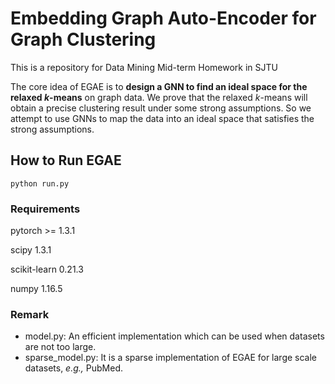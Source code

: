 # Embedding Graph Auto-Encoder for Graph Clustering

This is a repository for Data Mining Mid-term Homework in SJTU

The core idea of EGAE is to **design a GNN to find an ideal space for the relaxed *k*-means** on graph data. We prove that the relaxed *k*-means will obtain a precise clustering result under some strong assumptions. So we attempt to use GNNs to map the data into an ideal space that satisfies the strong assumptions.  


## How to Run EGAE
```
python run.py
```
### Requirements 
pytorch >= 1.3.1

scipy 1.3.1

scikit-learn 0.21.3

numpy 1.16.5

### Remark

- model.py: An efficient implementation which can be used when datasets are not too large. 
- sparse_model.py: It is a sparse implementation of EGAE for large scale datasets, *e.g.,* PubMed. 
